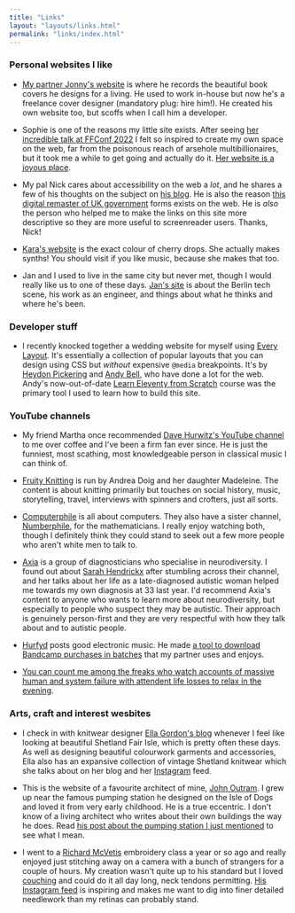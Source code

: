 ```yaml
---
title: "Links"
layout: "layouts/links.html"
permalink: "links/index.html"
---
```


### Personal websites I like

-   [My partner Jonny's website](https://jpelham.co.uk/) is where he records the beautiful book covers he designs for a living. He used to work in-house but now he's a freelance cover designer (mandatory plug: hire him!). He created his own website too, but scoffs when I call him a developer.

-   Sophie is one of the reasons my little site exists. After seeing [her incredible talk at FFConf 2022](https://www.youtube.com/watch?v=vGYm9VdfJ8s) I felt so inspired to create my own space on the web, far from the poisonous reach of arsehole multibillionaires, but it took me a while to get going and actually do it. [Her website is a joyous place](https://localghost.dev/).

-   My pal Nick cares about accessibility on the web a _lot_, and he shares a few of his thoughts on the subject on [his blog](https://nickcolley.co.uk/). He is also the reason [this digital remaster of UK government](https://design-of-forms.online/) forms exists on the web. He is _also_ the person who helped me to make the links on this site more descriptive so they are more useful to screenreader users. Thanks, Nick!

-   [Kara's website](https://ghost.computer/) is the exact colour of cherry drops. She actually makes synths! You should visit if you like music, because she makes that too.

-   Jan and I used to live in the same city but never met, though I would really like us to one of these days. [Jan's site](https://writing.jan.io/) is about the Berlin tech scene, his work as an engineer, and things about what he thinks and where he's been.

### Developer stuff

-   I recently knocked together a wedding website for myself using [Every Layout](https://every-layout.dev/). It's essentially a collection of popular layouts that you can design using CSS but _without_ expensive `@media` breakpoints. It's by [Heydon Pickering](https://heydonworks.com/) and [Andy Bell](https://andy-bell.co.uk/), who have done a lot for the web. Andy's now-out-of-date [Learn Eleventy from Scratch](https://learneleventyfromscratch.com/) course was the primary tool I used to learn how to build this site.

### YouTube channels

-   My friend Martha once recommended [Dave Hurwitz's YouTube channel](https://www.youtube.com/@DavesClassicalGuide) to me over coffee and I've been a firm fan ever since. He is just the funniest, most scathing, most knowledgeable person in classical music I can think of.

-   [Fruity Knitting](https://www.youtube.com/@FruityKnitting) is run by Andrea Doig and her daughter Madeleine. The content is about knitting primarily but touches on social history, music, storytelling, travel, interviews with spinners and crofters, just all sorts.

-   [Computerphile](https://www.youtube.com/@Computerphile) is all about computers. They also have a sister channel, [Numberphile](https://www.youtube.com/@numberphile), for the mathematicians. I really enjoy watching both, though I definitely think they could stand to seek out a few more people who aren't white men to talk to.

-   [Axia](https://www.youtube.com/@axiaasd2184/featured) is a group of diagnosticians who specialise in neurodiversity. I found out about [Sarah Hendrickx](https://www.youtube.com/watch?v=yKzWbDPisNk&t=3633s) after stumbling across their channel, and her talks about her life as a late-diagnosed autistic woman helped me towards my own diagnosis at 33 last year. I'd recommend Axia's content to anyone who wants to learn more about neurodiversity, but especially to people who suspect they may be autistic. Their approach is genuinely person-first and they are very respectful with how they talk about and to autistic people.

-   [Hurfyd](https://www.youtube.com/@hurfyd) posts good electronic music. He made [a tool to download Bandcamp purchases in batches](https://github.com/hyphmongo/batchcamp) that my partner uses and enjoys.

-   [You can count me among the freaks who watch accounts of massive human and system failure with attendent life losses to relax in the evening](https://www.youtube.com/@MentourPilot).

### Arts, craft and interest wesbites

-   I check in with knitwear designer [Ella Gordon's blog](https://ellagordondesigns.co.uk/) whenever I feel like looking at beautiful Shetland Fair Isle, which is pretty often these days. As well as designing beautiful colourwork garments and accessories, Ella also has an expansive collection of vintage Shetland knitwear which she talks about on her blog and her [Instagram](https://www.instagram.com/ellagordondesigns/) feed.

-   This is the website of a favourite architect of mine, [John Outram](http://www.johnoutram.com/). I grew up near the famous pumping station he designed on the Isle of Dogs and loved it from very early childhood. He is a true eccentric. I don't know of a living architect who writes about their own buildings the way he does. Read [his post about the pumping station I just mentioned](http://www.johnoutram.com/projectsmenu.html) to see what I mean.

-   I went to a [Richard McVetis](https://www.richardmcvetis.co.uk/) embroidery class a year or so ago and really enjoyed just stitching away on a camera with a bunch of strangers for a couple of hours. My creation wasn't quite up to his standard but I loved [couching](https://createwhimsy.com/projects/couching-stitch-for-lovely-lines/) and could do it all day long, neck tendons permitting. [His Instagram feed](https://www.instagram.com/richardmcvetis/) is inspiring and makes me want to dig into finer detailed needlework than my retinas can probably stand.
